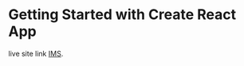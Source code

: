 # Getting Started with Create React App

live site link [IMS](https://stunning-tarsier-0e182c.netlify.app/).
